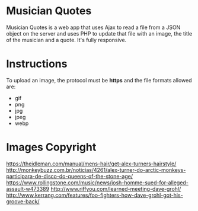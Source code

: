 # Musician Quotes
Musician Quotes is a web app that uses Ajax to read a file from a JSON object on the server and uses PHP to update that file with an image, the title of the musician and a quote.
It's fully responsive.

# Instructions
To upload an image, the protocol must be **https** and the file formats allowed are:
 * gif
 * png
 * jpg
 * jpeg
 * webp

# Images Copyright
https://theidleman.com/manual/mens-hair/get-alex-turners-hairstyle/
http://monkeybuzz.com.br/noticias/4261/alex-turner-do-arctic-monkeys-participara-de-disco-do-queens-of-the-stone-age/
https://www.rollingstone.com/music/news/josh-homme-sued-for-alleged-assault-w473389
http://www.riffyou.com/learned-meeting-dave-grohl/
http://www.kerrang.com/features/foo-fighters-how-dave-grohl-got-his-groove-back/    